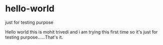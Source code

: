 # hello-world
just for testing purpose

Hello world this is mohit trivedi and i am trying this first time so it's just for testing purpose......That's it.
